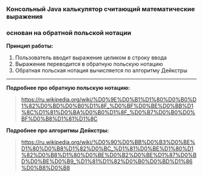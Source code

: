 ### Консольный Java калькулятор считающий математические выражения
### основан на обратной польской нотации


**Принцип работы:**

1. Пользователь вводит выражение целиком в строку ввода
2. Выражение переводится в обратную польскую нотацию
3. Обратная польская нотация вычисляется по алгоритму Дейкстры

---

**Подробнее про обратную польскую нотацию:**
>https://ru.wikipedia.org/wiki/%D0%9E%D0%B1%D1%80%D0%B0%D1%82%D0%BD%D0%B0%D1%8F_%D0%BF%D0%BE%D0%BB%D1%8C%D1%81%D0%BA%D0%B0%D1%8F_%D0%B7%D0%B0%D0%BF%D0%B8%D1%81%D1%8C

**Подробнее про алгоритмы Дейкстры:**
>https://ru.wikipedia.org/wiki/%D0%90%D0%BB%D0%B3%D0%BE%D1%80%D0%B8%D1%82%D0%BC_%D1%81%D0%BE%D1%80%D1%82%D0%B8%D1%80%D0%BE%D0%B2%D0%BE%D1%87%D0%BD%D0%BE%D0%B9_%D1%81%D1%82%D0%B0%D0%BD%D1%86%D0%B8%D0%B8
